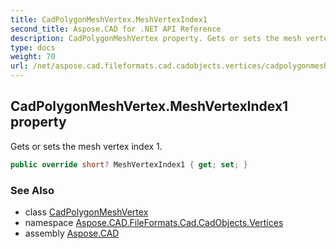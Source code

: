 ```yaml
---
title: CadPolygonMeshVertex.MeshVertexIndex1
second_title: Aspose.CAD for .NET API Reference
description: CadPolygonMeshVertex property. Gets or sets the mesh vertex index 1
type: docs
weight: 70
url: /net/aspose.cad.fileformats.cad.cadobjects.vertices/cadpolygonmeshvertex/meshvertexindex1/
---
```

## CadPolygonMeshVertex.MeshVertexIndex1 property

Gets or sets the mesh vertex index 1.

```csharp
public override short? MeshVertexIndex1 { get; set; }
```

### See Also

* class [CadPolygonMeshVertex](../)
* namespace [Aspose.CAD.FileFormats.Cad.CadObjects.Vertices](../../cadpolygonmeshvertex/)
* assembly [Aspose.CAD](../../../)


